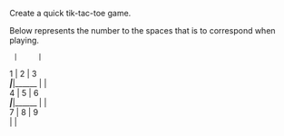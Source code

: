 Create a quick tik-tac-toe game.

Below represents the number to the spaces that is to correspond when playing.

     |     |     
  1  |  2  |  3  
_____|_____|______
     |     |     
  4  |  5  |  6  
_____|_____|______ 
     |     |     
  7  |  8  |  9  
     |     |     
